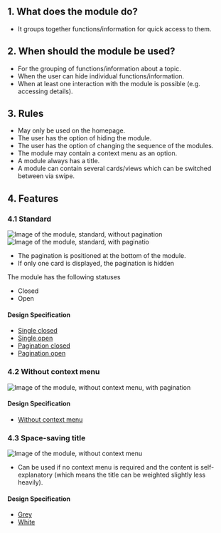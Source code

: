 ## 1. What does the module do? 
*   It groups together functions/information for quick access to them.  

## 2. When should the module be used? 
*   For the grouping of functions/information about a topic. 
*   When the user can hide individual functions/information. 
*   When at least one interaction with the module is possible (e.g. accessing details).

## 3. Rules 
*   May only be used on the homepage. 
*   The user has the option of hiding the module. 
*   The user has the option of changing the sequence of the modules. 
*   The module may contain a context menu as an option. 
*   A module always has a title. 
*   A module can contain several cards/views which can be switched between via swipe.

## 4. Features 
### 4.1 Standard
![Image of the module, standard, without pagination](https://raw.githubusercontent.com/sbb-design-systems/design-system-mobile-documentation/doku-update/documentation/modules/modul/images/MM18_Single.png 'class: image')
![Image of the module, standard, with paginatio](https://raw.githubusercontent.com/sbb-design-systems/design-system-mobile-documentation/doku-update/documentation/modules/modul/images/MM18_Pagination.png 'class: image')
*   The pagination is positioned at the bottom of the module. 
*   If only one card is displayed, the pagination is hidden

The module has the following statuses 
* Closed
* Open

#### Design Specification
*   [Single closed](https://sbb.invisionapp.com/d/main#/console/14051805/322943594/inspect)
*   [Single open](https://sbb.invisionapp.com/d/main#/console/14051805/322943595/inspect)
*   [Pagination closed](https://sbb.invisionapp.com/d/main#/console/14051805/322943594/inspect)
*   [Pagination open](https://sbb.invisionapp.com/d/main#/console/14051805/322943595/inspect)

### 4.2 Without context menu 
![Image of the module, without context menu, with pagination](https://raw.githubusercontent.com/sbb-design-systems/design-system-mobile-documentation/doku-update/documentation/modules/modul/images/MM18_ohne_Header.png 'class: image')

#### Design Specification
*   [Without context menu](https://sbb.invisionapp.com/d/main#/console/14051805/322943593/inspect)

### 4.3 Space-saving title 
![Image of the module, without context menu](https://raw.githubusercontent.com/sbb-design-systems/design-system-mobile-documentation/doku-update/documentation/modules/modul/images/MM18_Platzsparender_Titel.png 'class: image')

* Can be used if no context menu is required and the content is self-explanatory (which means the title can be weighted slightly less heavily). 

#### Design Specification
*   [Grey](https://sbb.invisionapp.com/d/main#/console/14051805/322943594/inspect)
*   [White](https://sbb.invisionapp.com/d/main#/console/14051805/322943595/inspect)